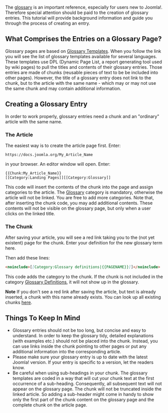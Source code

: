 <!-- Filename: JDOC:How_to_Create_a_Glossary_Entry / Display title: How to Create a Glossary Entry -->

The
[glossary](https://docs.joomla.org/glossary "Special:MyLanguage/glossary")
is an important reference, especially for users new to Joomla!.
Therefore special attention should be paid to the creation of glossary
entries. This tutorial will provide background information and guide you
through the process of creating an entry.

## What Comprises the Entries on a Glossary Page?

Glossary pages are based on [Glossary
Templates](https://docs.joomla.org/Template:Glossary "Template:Glossary").
When you follow the link you will see the list of glossary templates
available for several languages. These templates use DPL (Dynamic Page
List, a report generating tool used by wiki pages) to pull the titles
and contents of their glossary entries. Those entries are made of chunks
(reusable pieces of text to be be included into other pages). However,
the title of a glossary entry does not link to the chunk, but to the
article with the same name - which may or may not use the same chunk and
may contain additional information.

## Creating a Glossary Entry

In order to work properly, glossary entries need a chunk and an
"ordinary" article with the same name.

### The Article

The easiest way is to create the article page first. Enter:

    https://docs.joomla.org/My_Article_Name

in your browser. An editor window will open. Enter:

    {{Chunk:My_Article_Name}}
    [[Category:Landing Pages]][[Category:Glossary]]

This code will insert the contents of the chunk into the page and assign
categories to the article. The
[Glossary](https://docs.joomla.org/:Category:Glossary "Special:MyLanguage/:Category:Glossary")
category is mandatory, otherwise the article will not be linked. You are
free to add more categories. Note that, after inserting the chunk code,
you may add additional contents. These contents will not be visible on
the glossary page, but only when a user clicks on the linked title.

### The Chunk

After saving your article, you will see a red link taking you to the
(not yet existent) page for the chunk. Enter your definition for the new
glossary term here.

Then add these lines:

```markdown
<noinclude>[[Category:Glossary definitions|{{PAGENAME}}]]</noinclude>
```

This code adds the category to the chunk. If the chunk is not included
in the category [Glossary
Definitions](https://docs.joomla.org/:Category:Glossary_definitions "Special:MyLanguage/:Category:Glossary definitions"),
it will not show up in the glossary.

**Note** If you don't see a red link after saving the article, but text
is already inserted, a chunk with this name already exists. You can look
up all existing chunks <a
href="https://docs.joomla.org/index.php?title=Special%3APrefixIndex&amp;prefix=&amp;namespace=106"
class="external text" target="_blank" rel="noreferrer noopener">here</a>.

## Things To Keep In Mind

- Glossary entries should not be too long, but concise and easy to
  understand. In order to keep the glossary tidy, detailed explanations
  (with examples etc.) should not be placed into the chunk. Instead, you
  can use links inside the chunk pointing to other pages or put any
  additional information into the corresponding article.
- Please make sure your glossary entry is up to date with the latest
  Joomla! version. If your entry is specific to a version, let the
  readers know.
- Be careful when using sub-headings in your chunk. The glossary
  templates are coded in a way that will cut your chunk text at the
  first occurrence of a sub-heading. Consequently, all subsequent text
  will not appear on the glossary page. The chunk will not be truncated
  inside the linked article. So adding a sub-header might come in handy
  to show only the first part of the chunk content on the glossary page
  and the complete chunk on the article page.
